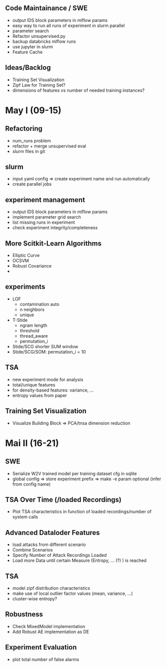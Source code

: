 ## Code Maintainance / SWE

* output IDS block parameters in mlflow params
* easy way to run all runs of experiment in slurm parallel
* parameter search
* Refactor unsupervised.py
* backup databricks mlflow runs
* use jupyter in slurm
* Feature Cache

## Ideas/Backlog

* Training Set Visualization
* Zipf Law for Training Set?
* dimensions of features vs number of needed training instances?

# May I (09-15)

## Refactoring

* num_runs problem
* refactor + merge unsupervised eval
* slurm files in git

## slurm

* input yaml config => create experiment name and run automatically
* create parallel jobs

## experiment management

* output IDS block parameters in mlflow params
* implement parameter grid search 
* list missing runs in experiment
* check experiment integrity/completeness

## More Scitkit-Learn Algorithms

* Elliptic Curve
* OCSVM
* Robust Covariance
* 

## experiments

* LOF
    - contamination auto
    - n neighbors
    - unique
* T-Stide
    - ngram length
    - threshold
    - thread_aware
    - permutation_i 
* Stide/SCG shorter SUM window
* Stide/SCG/SOM: permutation_i = 10

## TSA

* new experiment mode for analysis
* total/unique features
* for density-based features: variance, ...
* entropy values from paper

## Training Set Visualization

* Visualize Building Block => PCA/tnsa dimension reduction

# Mai II (16-21)

## SWE 

* Serialize W2V trained model per training dataset cfg in sqlite
* global config => store experiment prefix => make -e param optional (infer from config name)

## TSA Over Time (/loaded Recordings)

* Plot TSA characteristics in function of loaded recordings/number of system calls

## Advanced Dataloder Features

* load attacks from different scenario
* Combine Scenarios
* Specify Number of Attack Recordings Loaded 
* Load more Data until certain Measure (Entropy, ... (?) ) is reached

## TSA

* model zipf distribution characteristics
* make use of local outlier factor values (mean, variance, ...)
* cluster-wise entropy?

## Robustness

* Check MixedModel implementation
* Add Robust AE implementation as DE

## Experiment Evaluation

* plot total number of false alarms
